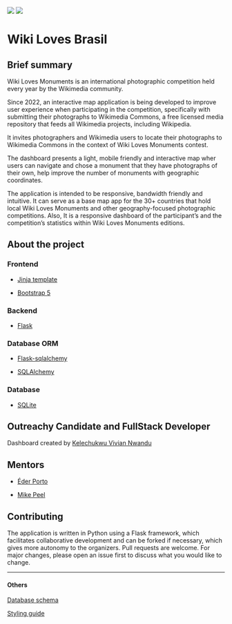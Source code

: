 <img src="https://img.shields.io/github/issues/WikiMovimentoBrasil/wikilovesbrasil?style=for-the-badge"/> <img src="https://img.shields.io/github/license/WikiMovimentoBrasil/wikilovesbrasil?style=for-the-badge"/> 

# Wiki Loves Brasil

## Brief summary

Wiki Loves Monuments is an international photographic competition held every year by the Wikimedia community.

Since 2022, an interactive map application is being developed to improve user experience when participating in the competition, specifically with submitting their photographs to Wikimedia Commons, a free licensed media repository that feeds all Wikimedia projects, including Wikipedia.

It invites photographers and Wikimedia users to locate their photographs to Wikimedia Commons in the context of Wiki Loves Monuments contest.

The dashboard presents a light, mobile friendly and interactive map wher users can navigate and chose a monument that they have photographs of their own, help improve the number of monuments with geographic coordinates.

The application is intended to be responsive, bandwidth friendly and intuitive. It can serve as a base map app for the 30+ countries that hold local Wiki Loves Monuments and other geography-focused photographic competitions. Also, It is a responsive dashboard of the participant’s and the competition’s statistics within Wiki Loves Monuments editions.

## About the project

### Frontend

- [Jinja template](https://jinja.palletsprojects.com/en/3.1.x/)

- [Bootstrap 5](https://getbootstrap.com/docs/5.0/getting-started/introduction/)

### Backend

- [Flask](https://flask.palletsprojects.com/en/2.2.x/tutorial/templates/)

### Database ORM

- [Flask-sqlalchemy](flask-sqlalchemy.palletsprojects.com)

* [SQLAlchemy](https://www.sqlalchemy.org/)

### Database

- [SQLite](https://www.sqlite.org/index.html)

## Outreachy Candidate and FullStack Developer

Dashboard created by [Kelechukwu Vivian Nwandu](https://www.mediawiki.org/wiki/User:Caseyyy0000)

## Mentors

- [Éder Porto](<https://www.mediawiki.org/wiki/User:EPorto_(WMB)>)

- [Mike Peel](https://www.mediawiki.org/wiki/User:Mike_Peel)

## Contributing

The application is written in Python using a Flask framework, which facilitates collaborative development and can be forked if necessary, which gives more autonomy to the organizers. Pull requests are welcome. For major changes, please open an issue first to discuss what you would like to change.

---

#### Others

[Database schema](https://dbdiagram.io/d/63b82a0c7d39e42284e95974)

[Styling guide](https://design.wikimedia.org/style-guide/visual-style_colors.html)
